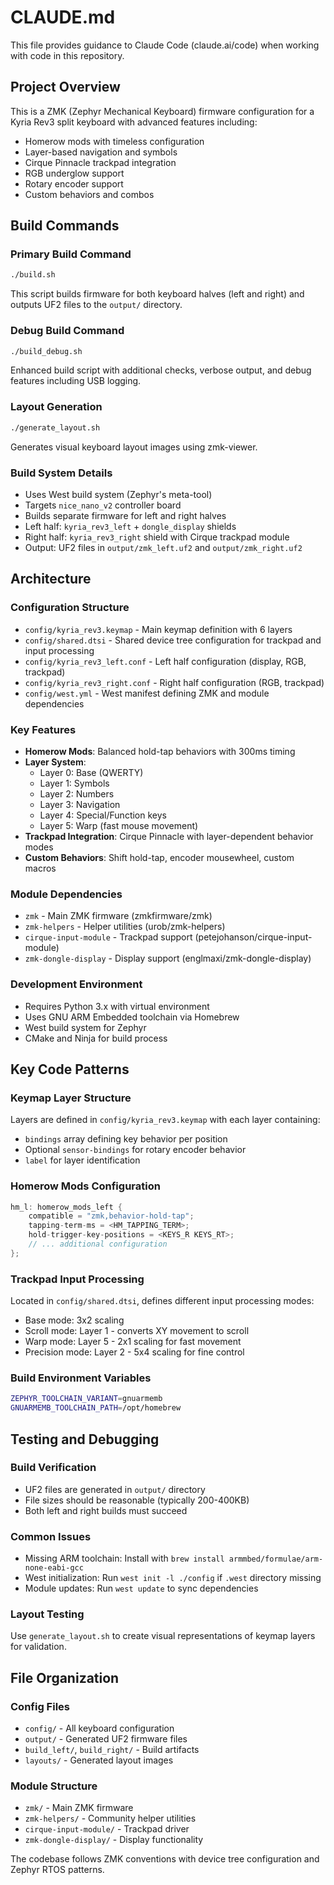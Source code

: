 # CLAUDE.md

This file provides guidance to Claude Code (claude.ai/code) when working with code in this repository.

## Project Overview

This is a ZMK (Zephyr Mechanical Keyboard) firmware configuration for a Kyria Rev3 split keyboard with advanced features including:
- Homerow mods with timeless configuration
- Layer-based navigation and symbols
- Cirque Pinnacle trackpad integration
- RGB underglow support
- Rotary encoder support
- Custom behaviors and combos

## Build Commands

### Primary Build Command
```bash
./build.sh
```
This script builds firmware for both keyboard halves (left and right) and outputs UF2 files to the `output/` directory.

### Debug Build Command
```bash
./build_debug.sh
```
Enhanced build script with additional checks, verbose output, and debug features including USB logging.

### Layout Generation
```bash
./generate_layout.sh
```
Generates visual keyboard layout images using zmk-viewer.

### Build System Details
- Uses West build system (Zephyr's meta-tool)
- Targets `nice_nano_v2` controller board
- Builds separate firmware for left and right halves
- Left half: `kyria_rev3_left` + `dongle_display` shields
- Right half: `kyria_rev3_right` shield with Cirque trackpad module
- Output: UF2 files in `output/zmk_left.uf2` and `output/zmk_right.uf2`

## Architecture

### Configuration Structure
- `config/kyria_rev3.keymap` - Main keymap definition with 6 layers
- `config/shared.dtsi` - Shared device tree configuration for trackpad and input processing
- `config/kyria_rev3_left.conf` - Left half configuration (display, RGB, trackpad)
- `config/kyria_rev3_right.conf` - Right half configuration (RGB, trackpad)
- `config/west.yml` - West manifest defining ZMK and module dependencies

### Key Features
- **Homerow Mods**: Balanced hold-tap behaviors with 300ms timing
- **Layer System**: 
  - Layer 0: Base (QWERTY)
  - Layer 1: Symbols
  - Layer 2: Numbers
  - Layer 3: Navigation
  - Layer 4: Special/Function keys
  - Layer 5: Warp (fast mouse movement)
- **Trackpad Integration**: Cirque Pinnacle with layer-dependent behavior modes
- **Custom Behaviors**: Shift hold-tap, encoder mousewheel, custom macros

### Module Dependencies
- `zmk` - Main ZMK firmware (zmkfirmware/zmk)
- `zmk-helpers` - Helper utilities (urob/zmk-helpers)
- `cirque-input-module` - Trackpad support (petejohanson/cirque-input-module)
- `zmk-dongle-display` - Display support (englmaxi/zmk-dongle-display)

### Development Environment
- Requires Python 3.x with virtual environment
- Uses GNU ARM Embedded toolchain via Homebrew
- West build system for Zephyr
- CMake and Ninja for build process

## Key Code Patterns

### Keymap Layer Structure
Layers are defined in `config/kyria_rev3.keymap` with each layer containing:
- `bindings` array defining key behavior per position
- Optional `sensor-bindings` for rotary encoder behavior
- `label` for layer identification

### Homerow Mods Configuration
```c
hm_l: homerow_mods_left {
    compatible = "zmk,behavior-hold-tap";
    tapping-term-ms = <HM_TAPPING_TERM>;
    hold-trigger-key-positions = <KEYS_R KEYS_RT>;
    // ... additional configuration
};
```

### Trackpad Input Processing
Located in `config/shared.dtsi`, defines different input processing modes:
- Base mode: 3x2 scaling
- Scroll mode: Layer 1 - converts XY movement to scroll
- Warp mode: Layer 5 - 2x1 scaling for fast movement
- Precision mode: Layer 2 - 5x4 scaling for fine control

### Build Environment Variables
```bash
ZEPHYR_TOOLCHAIN_VARIANT=gnuarmemb
GNUARMEMB_TOOLCHAIN_PATH=/opt/homebrew
```

## Testing and Debugging

### Build Verification
- UF2 files are generated in `output/` directory
- File sizes should be reasonable (typically 200-400KB)
- Both left and right builds must succeed

### Common Issues
- Missing ARM toolchain: Install with `brew install armmbed/formulae/arm-none-eabi-gcc`
- West initialization: Run `west init -l ./config` if `.west` directory missing
- Module updates: Run `west update` to sync dependencies

### Layout Testing
Use `generate_layout.sh` to create visual representations of keymap layers for validation.

## File Organization

### Config Files
- `config/` - All keyboard configuration
- `output/` - Generated UF2 firmware files
- `build_left/`, `build_right/` - Build artifacts
- `layouts/` - Generated layout images

### Module Structure
- `zmk/` - Main ZMK firmware
- `zmk-helpers/` - Community helper utilities
- `cirque-input-module/` - Trackpad driver
- `zmk-dongle-display/` - Display functionality

The codebase follows ZMK conventions with device tree configuration and Zephyr RTOS patterns.